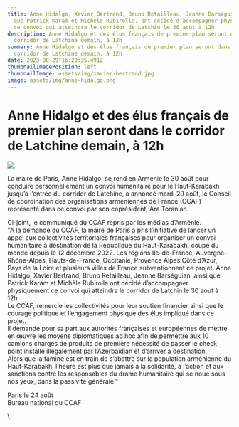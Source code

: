 ```yaml
---
title: Anne Hidalgo, Xavier Bertrand, Bruno Retailleau, Jeanne Barséguian, ainsi
  que Patrick Karam et Michèle Rubirolla, ont décidé d’accompagner physiquement
  ce convoi qui atteindra le corridor de Latchin le 30 aout à 12h.
description: Anne Hidalgo et des élus français de premier plan seront dans le
  corridor de Latchine demain, à 12h
summary: Anne Hidalgo et des élus français de premier plan seront dans le
  corridor de Latchine demain, à 12h
date: 2023-08-29T16:20:35.491Z
thumbnailImagePosition: left
thumbnailImage: assets/img/xavier-bertrand.jpg
image: assets/img/anne-hidalgo.png
---
```

<!--StartFragment-->

# Anne Hidalgo et des élus français de premier plan seront dans le corridor de Latchine demain, à 12h

![](https://www.armenews.com/IMG/arton107044.png)

La maire de Paris, Anne Hidalgo, se rend en Arménie le 30 août pour conduire personnellement un convoi humanitaire pour le Haut-Karabakh jusqu’à l’entrée du corridor de Latchine, a annoncé mardi 29 août, le Conseil de coordination des organisations arméniennes de France (CCAF) représenté dans ce convoi par son coprésident, Ara Toranian.

Ci-joint, le communiqué du CCAF repris par les médias d’Arménie.\
"A la demande du CCAF, la maire de Paris a pris l’initiative de lancer un appel aux collectivités territoriales françaises pour organiser un convoi humanitaire à destination de la République du Haut-Karabakh, coupé du monde depuis le 12 décembre 2022. Les régions Ile-de-France, Auvergne-Rhône-Alpes, Hauts-de-France, Occitanie, Provence Alpes Côté d’Azur, Pays de la Loire et plusieurs villes de France subventionnent ce projet. Anne Hidalgo, Xavier Bertrand, Bruno Retailleau, Jeanne Barséguian, ainsi que Patrick Karam et Michèle Rubirolla ont décidé d’accompagner physiquement ce convoi qui atteindra le corridor de Latchin le 30 aout à 12h.\
Le CCAF, remercie les collectivités pour leur soutien financier ainsi que le courage politique et l’engagement physique des élus impliqué dans ce projet.\
Il demande pour sa part aux autorités françaises et européennes de mettre en œuvre les moyens diplomatiques ad hoc afin de permettre aux 10 camions chargés de produits de première nécessité de passer le check point installé illégalement par l’Azerbaïdjan et d’arriver à destination.\
Alors que la famine est en train de s’abattre sur la population arménienne du Haut-Karabakh, l’heure est plus que jamais à la solidarité, à l’action et aux sanctions contre les responsables du drame humanitaire qui se noue sous nos yeux, dans la passivité générale."

Paris le 24 août\
Bureau national du CCAF

<!--EndFragment-->\